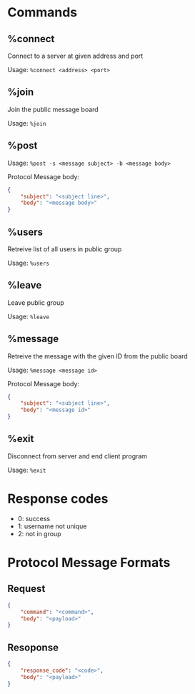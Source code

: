 # Commands

## %connect

Connect to a server at given address and port

Usage: `%connect <address> <port>`

## %join

Join the public message board

Usage: `%join`

## %post

Usage: `%post -s <message subject> -b <message body>`

Protocol Message body:

```json
{
    "subject": "<subject line>",
    "body": "<message body>"
}
```

## %users

Retreive list of all users in public group

Usage: `%users`

## %leave

Leave public group

Usage: `%leave`

## %message

Retreive the message with the given ID from the public board

Usage: `%message <message id>`

Protocol Message body:

```json
{
    "subject": "<subject line>",
    "body": "<message id>"
}
```

## %exit

Disconnect from server and end client program

Usage: `%exit`

# Response codes

- 0: success
- 1: username not unique
- 2: not in group

# Protocol Message Formats

## Request

```json
{
    "command": "<command>",
    "body": "<payload>"
}
```

## Resoponse

```json
{
    "response_code": "<code>",
    "body": "<payload>"
}
```